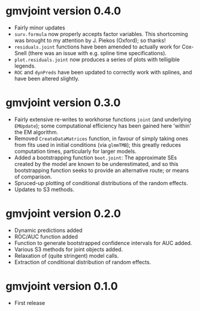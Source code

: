 # gmvjoint version 0.4.0
* Fairly minor updates
* `surv.formula` now properly accepts factor variables. This shortcoming was brought to my attention by J. Piekos (Oxford); so thanks!
* `residuals.joint` functions have been amended to actually work for Cox-Snell (there was an issue with e.g. spline time specifications).
* `plot.residuals.joint` now produces a series of plots with telligible legends.
* `ROC` and `dynPreds` have been updated to correctly work with splines, and have been altered slightly.

# gmvjoint version 0.3.0
* Fairly extensive re-writes to workhorse functions `joint` (and underlying `EMUpdate`); some computational efficiency has been gained here 'within' the EM algorithm.
* Removed `CreateDataMatrices` function, in favour of simply taking ones from fits used in initial conditions (via `glmmTMB`); this greatly reduces computation times, particularly for larger models.
* Added a bootstrapping function `boot.joint`: The approximate SEs created by the model are known to be underestimated, and so this bootstrapping function seeks to provide an alternative route; or means of comparison.
* Spruced-up plotting of conditional distributions of the random effects.
* Updates to S3 methods.

# gmvjoint version 0.2.0
* Dynamic predictions added
* ROC/AUC function added
* Function to generate bootstrapped confidence intervals for AUC added.
* Various S3 methods for joint objects added.
* Relaxation of (quite stringent) model calls.
* Extraction of conditional distribution of random effects.

# gmvjoint version 0.1.0
* First release
